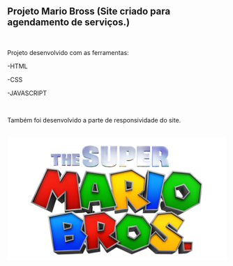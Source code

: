 <h2>Projeto Mario Bross (Site criado para agendamento de serviços.)</h2>
<br>
<p>Projeto desenvolvido com as ferramentas:</p>
<p>-HTML</p>
<p>-CSS</p>
<p>-JAVASCRIPT</p>
<br>
<p>Também foi desenvolvido a parte de responsividade do site.</p>
<br>

<img src="https://github.com/EvertonM-hub/Mario-Bross/blob/master/assets/logo.png?raw=true">
